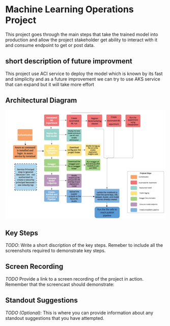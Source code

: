 
# Machine Learning Operations Project

This project goes through the main steps that take the trained model into production and allow the project stakeholder get ability to interact with it and consume endpoint to get or post data.

## short description of future improvment
This project use ACI service to deploy the model which is known by its fast and simplicity and as a future improvement we can try to use AKS service that can expand but it will take more effort

## Architectural Diagram
<img src="images/ML Operation Project.jpg" >

## Key Steps
*TODO*: Write a short discription of the key steps. Remeber to include all the screenshots required to demonstrate key steps. 

## Screen Recording
*TODO* Provide a link to a screen recording of the project in action. Remember that the screencast should demonstrate:

## Standout Suggestions
*TODO (Optional):* This is where you can provide information about any standout suggestions that you have attempted.
